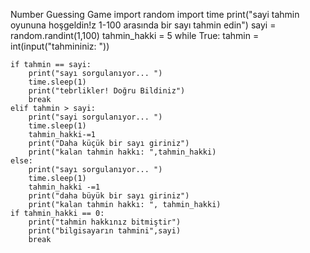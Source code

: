 Number Guessing Game
import random
import time
print("sayi tahmin oyununa hoşgeldin!z 1-100 arasında bir sayı tahmin edin")
sayi = random.randint(1,100)
tahmin_hakki = 5 
while True:
    tahmin = int(input("tahmininiz: "))

    if tahmin == sayi:
        print("sayı sorgulanıyor... ")
        time.sleep(1)
        print("tebrlikler! Doğru Bildiniz")
        break
    elif tahmin > sayi:
        print("sayi sorgulanıyor... ")
        time.sleep(1)
        tahmin_hakki-=1
        print("Daha küçük bir sayı giriniz")
        print("kalan tahmin hakkı: ",tahmin_hakki)
    else:
        print("sayı sorgulanıyor... ")
        time.sleep(1)
        tahmin_hakki -=1
        print("daha büyük bir sayı giriniz")
        print("kalan tahmin hakkı: ", tahmin_hakki)
    if tahmin_hakki == 0:
        print("tahmin hakkınız bitmiştir")
        print("bilgisayarın tahmini",sayi)
        break
